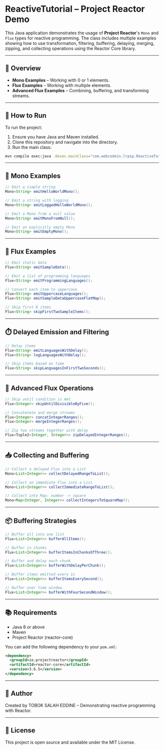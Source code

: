 # ReactiveTutorial – Project Reactor Demo

This Java application demonstrates the usage of **Project Reactor**'s `Mono` and `Flux` types for reactive programming. The class includes multiple examples showing how to use transformation, filtering, buffering, delaying, merging, zipping, and collecting operations using the Reactor Core library.

---

## 🧪 Overview

- **Mono Examples** – Working with 0 or 1 elements.
- **Flux Examples** – Working with multiple elements.
- **Advanced Flux Examples** – Combining, buffering, and transforming streams.

---

## 🚀 How to Run

To run the project:

1. Ensure you have Java and Maven installed.
2. Clone this repository and navigate into the directory.
3. Run the main class:

```bash
mvn compile exec:java -Dexec.mainClass="com.webcodein.lrpsp.ReactiveTutorial"
```

---

## 🔹 Mono Examples

```java
// Emit a simple string
Mono<String> emitHelloWorldMono();

// Emit a string with logging
Mono<String> emitLoggedHelloWorldMono();

// Emit a Mono from a null value
Mono<String> emitMonoFromNull();

// Emit an explicitly empty Mono
Mono<String> emitEmptyMono();
```

---

## 🔸 Flux Examples

```java
// Emit static data
Flux<String> emitSampleData();

// Emit a list of programming languages
Flux<String> emitProgrammingLanguages();

// Convert each item to uppercase
Flux<String> emitUppercaseLanguages();
Flux<String> emitSampleDataUppercaseFlatMap();

// Skip first N items
Flux<String> skipFirstTwoSampleItems();
```

---

## ⏱️ Delayed Emission and Filtering

```java
// Delay items
Flux<String> emitLanguagesWithDelay();
Flux<String> logLanguagesWithDelay();

// Skip items based on time
Flux<String> skipLanguagesInFirstTwoSeconds();
```

---

## 🔁 Advanced Flux Operations

```java
// Skip until condition is met
Flux<Integer> skipUntilDivisibleByFive();

// Concatenate and merge streams
Flux<Integer> concatIntegerRanges();
Flux<Integer> mergeIntegerRanges();

// Zip two streams together with delay
Flux<Tuple2<Integer, Integer>> zipDelayedIntegerRanges();
```

---

## 📥 Collecting and Buffering

```java
// Collect a delayed Flux into a List
Mono<List<Integer>> collectDelayedRangeToList();

// Collect an immediate Flux into a List
Mono<List<Integer>> collectImmediateRangeToList();

// Collect into Map: number -> square
Mono<Map<Integer, Integer>> collectIntegersToSquareMap();
```

---

## 📦 Buffering Strategies

```java
// Buffer all into one list
Flux<List<Integer>> bufferAllItems();

// Buffer in chunks
Flux<List<Integer>> bufferItemsInChunksOfThree();

// Buffer and delay each chunk
Flux<List<Integer>> bufferWithDelayPerChunk();

// Buffer items emitted every 1s
Flux<List<Integer>> bufferItemsEverySecond();

// Buffer over time window
Flux<List<Integer>> bufferWithFourSecondWindow();
```

---

## 📚 Requirements

- Java 8 or above
- Maven
- Project Reactor (reactor-core)

You can add the following dependency to your `pom.xml`:

```xml
<dependency>
  <groupId>io.projectreactor</groupId>
  <artifactId>reactor-core</artifactId>
  <version>3.6.5</version>
</dependency>
```

---

## 🙌 Author

Created by TOBOK SALAH EDDINE – Demonstrating reactive programming with Reactor.

---

## 📝 License

This project is open source and available under the MIT License.
